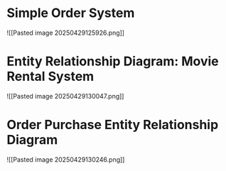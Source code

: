 # Simple Order System


![[Pasted image 20250429125926.png]]


# Entity Relationship Diagram: Movie Rental System

![[Pasted image 20250429130047.png]]

# Order Purchase Entity Relationship Diagram

![[Pasted image 20250429130246.png]]

